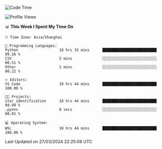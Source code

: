 <!--START_SECTION:waka-->
![Code Time](http://img.shields.io/badge/Code%20Time-1%2C576%20hrs%2040%20mins-blue)

![Profile Views](http://img.shields.io/badge/Profile%20Views-0-blue)

📊 **This Week I Spent My Time On** 

```text
🕑︎ Time Zone: Asia/Shanghai

💬 Programming Languages: 
Python                   18 hrs 35 mins      █████████████████████████   99.26 % 
CSV                      5 mins              ░░░░░░░░░░░░░░░░░░░░░░░░░   00.51 % 
Other                    2 mins              ░░░░░░░░░░░░░░░░░░░░░░░░░   00.22 % 

🔥 Editors: 
VS Code                  18 hrs 44 mins      █████████████████████████   100.00 % 

🐱‍💻 Projects: 
star_identification      18 hrs 44 mins      █████████████████████████   99.99 % 
.pyenv                   0 secs              ░░░░░░░░░░░░░░░░░░░░░░░░░   00.01 % 

💻 Operating System: 
WSL                      18 hrs 44 mins      █████████████████████████   100.00 % 
```


 Last Updated on 27/03/2024 22:25:08 UTC
<!--END_SECTION:waka-->